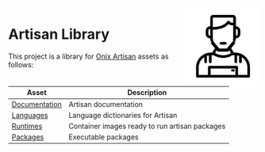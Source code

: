 <img src="https://github.com/gatblau/artisan/raw/main/artisan.png" width="150" align="right"/>

# Artisan Library

This project is a library for [Onix Artisan](https://github.com/gatblau/onix) assets as follows:

| Asset | Description |
|---|---|
| [Documentation](docs/readme.md) | Artisan documentation |
| [Languages](lang/readme.md) | Language dictionaries for Artisan |
| [Runtimes](runtime/readme.md) | Container images ready to run artisan packages |
| [Packages](packages/readme.md) | Executable packages |
